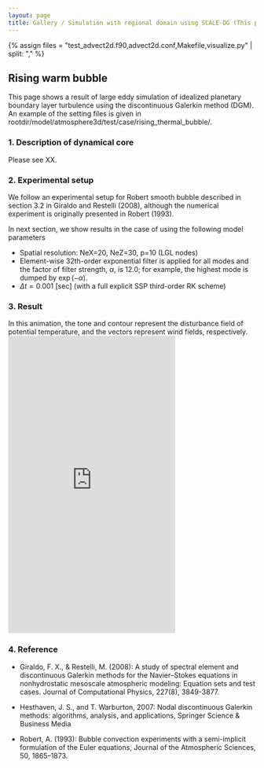 ```yaml
---
layout: page
title: Gallery / Simulation with regional domain using SCALE-DG (This page is under construction)
---
```


{% assign files = "test_advect2d.f90,advect2d.conf,Makefile,visualize.py" | split: "," %}

## Rising warm bubble

This page shows a result of large eddy simulation of idealized planetary boundary layer turbulence using the discontinuous Galerkin method (DGM). 
An example of the setting files is given in rootdir/model/atmosphere3d/test/case/rising_thermal_bubble/.

### 1. Description of dynamical core

Please see XX.

### 2. Experimental setup

We follow an experimental setup for Robert smooth bubble described in section 3.2 in Giraldo and Restelli (2008), although the numerical experiment is originally presented in Robert (1993). 

In next section, we show results in the case of using the following model parameters 

- Spatial resolution: NeX=20, NeZ=30, p=10 (LGL nodes)
- Element-wise 32th-order exponential filter is applied for all modes and the factor of filter strength, $\alpha$, is 12.0; for example, the highest mode is dumped by $\exp{(-\alpha)}$.  
- $\Delta t=0.001$ [sec] (with a full explicit SSP third-order RK scheme)


### 3. Result

<div class="container">
  <div class="item">
    In this animation, the tone and contour represent the disturbance field of potential temperature, and the vectors represent wind fields, respectively. 
  </div>
  <div class="item">  
    <div class="youtube">    
      <iframe  width="340" height="605" src="https://www.youtube.com/embed/{{ site.data.gallery.rising_warm_bubble_movie_id }}?rel=0" frameborder="0" allow="accelerometer; autoplay; clipboard-write; encrypted-media; gyroscope; picture-in-picture; web-share" allowfullscreen></iframe>
    </div>
  </div>
</div>

### 4. Reference

- Giraldo, F. X., & Restelli, M. (2008): A study of spectral element and discontinuous Galerkin methods for the Navier–Stokes equations in nonhydrostatic mesoscale atmospheric modeling: Equation sets and test cases. Journal of Computational Physics, 227(8), 3849-3877.

- Hesthaven, J. S., and T. Warburton, 2007: Nodal discontinuous Galerkin methods: algorithms, analysis, and applications, Springer Science & Business Media

- Robert, A. (1993): Bubble convection experiments with a semi-implicit formulation of the Euler equations, Journal of the Atmospheric Sciences, 50, 1865–1873. 